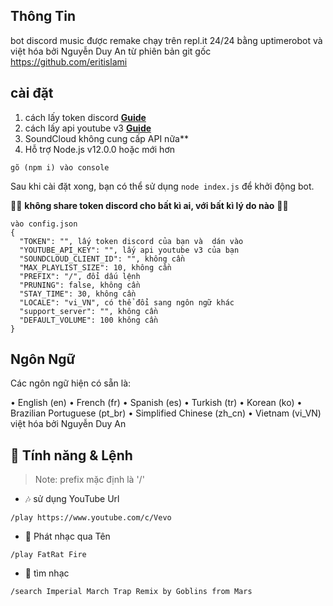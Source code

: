 ## Thông Tin
bot discord music được remake chạy trên repl.it 24/24 bằng uptimerobot và việt hóa bởi Nguyễn Duy An từ phiên bản git gốc
https://github.com/eritislami

## cài đặt

1. cách lấy token discord **[Guide](https://discordjs.guide/preparations/setting-up-a-bot-application.html#creating-your-bot)**
2. cách lấy api youtube v3 **[Guide](https://developers.google.com/youtube/v3/getting-started)**  
3. SoundCloud không cung cấp API nữa**
4. Hỗ trợ Node.js v12.0.0 hoặc mới hơn
```
gõ (npm i) vào console
```
Sau khi cài đặt xong, bạn có thể sử dụng `node index.js` để khởi động bot.

🚨🚨 **không share token discord cho bất kì ai, với bất kì lý do nào** 🚨🚨

```
vào config.json
{
  "TOKEN": "", lấy token discord của bạn và  dán vào
  "YOUTUBE_API_KEY": "", lấy api youtube v3 của bạn
  "SOUNDCLOUD_CLIENT_ID": "", không cần
  "MAX_PLAYLIST_SIZE": 10, không cần
  "PREFIX": "/", đổi dấu lệnh
  "PRUNING": false, không cần
  "STAY_TIME": 30, không cần
  "LOCALE": "vi_VN", có thể đổi sang ngôn ngữ khác
  "support_server": "", không cần
  "DEFAULT_VOLUME": 100 không cần
}
```

## Ngôn Ngữ
Các ngôn ngữ hiện có sẵn là:

• English (en)
• French (fr)
• Spanish (es)
• Turkish (tr)
• Korean (ko)
• Brazilian Portuguese (pt_br)
• Simplified Chinese (zh_cn)
• Vietnam (vi_VN) việt hóa bởi Nguyễn Duy An
## 📝 Tính năng & Lệnh

> Note: prefix mặc định là '/'

* 🎶 sử dụng YouTube Url

`/play https://www.youtube.com/c/Vevo`

* 🔎 Phát nhạc qua Tên

`/play FatRat Fire`

* 🔎 tìm nhạc

`/search Imperial March Trap Remix by Goblins from Mars`

